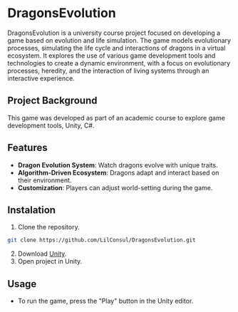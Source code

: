 # DragonsEvolution

DragonsEvolution is a university course project focused on developing a game based on evolution and life simulation. The game models evolutionary processes, simulating the life cycle and interactions of dragons in a virtual ecosystem. It explores the use of various game development tools and technologies to create a dynamic environment, with a focus on evolutionary processes, heredity, and the interaction of living systems through an interactive experience.

## Project Background
This game was developed as part of an academic course to explore game development tools, Unity, C#.

## Features
- **Dragon Evolution System**: Watch dragons evolve with unique traits.
- **Algorithm-Driven Ecosystem**: Dragons adapt and interact based on their environment.
- **Customization**: Players can adjust world-setting during the game.

## Instalation
1. Clone the repository.
```bash
git clone https://github.com/LilConsul/DragonsEvolution.git
```
2. Download [Unity](https://unity.com/download).
3. Open project in Unity.

## Usage
- To run the game, press the "Play" button in the Unity editor.
